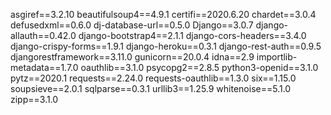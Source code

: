 asgiref==3.2.10
beautifulsoup4==4.9.1
certifi==2020.6.20
chardet==3.0.4
defusedxml==0.6.0
dj-database-url==0.5.0
Django==3.0.7
django-allauth==0.42.0
django-bootstrap4==2.1.1
django-cors-headers==3.4.0
django-crispy-forms==1.9.1
django-heroku==0.3.1
django-rest-auth==0.9.5
djangorestframework==3.11.0
gunicorn==20.0.4
idna==2.9
importlib-metadata==1.7.0
oauthlib==3.1.0
psycopg2==2.8.5
python3-openid==3.1.0
pytz==2020.1
requests==2.24.0
requests-oauthlib==1.3.0
six==1.15.0
soupsieve==2.0.1
sqlparse==0.3.1
urllib3==1.25.9
whitenoise==5.1.0
zipp==3.1.0

